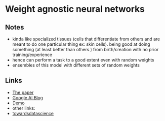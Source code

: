 # Weight agnostic neural networks
## Notes
- kinda like specialized tissues (cells that differentiate from others and are meant to do one particular thing ex: skin cells). being good at doing something (at least better than others ) from birth/creation with no prior training/experience
- hence can perform a task to a good extent even with random weights
- ensembles of this model with different sets of random weights 

## Links
- [The paper](https://arxiv.org/pdf/1906.04358.pdf)
- [Google AI Blog](https://ai.googleblog.com/2019/08/exploring-weight-agnostic-neural.html)
- [Demo](https://weightagnostic.github.io/)
- other links:
 - [towardsdatascience](https://towardsdatascience.com/weight-agnostic-neural-networks-fce8120ee829)
